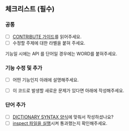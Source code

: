 ## **체크리스트 (필수)**

### 공통

- [ ] [CONTRIBUTE 가이드](https://github.com/meotitda/DICTIONARY/blob/master/docs/CONTRIBUTE.md)를 읽어주세요.
- [ ] 수정할 주제에 대한 라벨을 붙혀 주세요.

기능일 시에는 API 를
단어일 경우에는 WORD를 붙혀주세요.

### 기능 수정 및 추가
- [ ] 어떤 기능인지 아래에 설명해주세요.

- [ ] 이 코드로 발생할 새로운 문제가 있다면 아래에 작성해주세요.

### 단어 추가
- [ ] [DICTIONARY SYNTAX 양식](https://github.com/meotitda/DICTIONARY/blob/master/docs/SyntaxDoc.md)에 맞춰서 작성하셨나요?
- [ ] [inspect 파일을 실행](https://github.com/meotitda/DICTIONARY/blob/master/docs/CONTRIBUTE.md)시켜 통과했는지 확인해주세요.